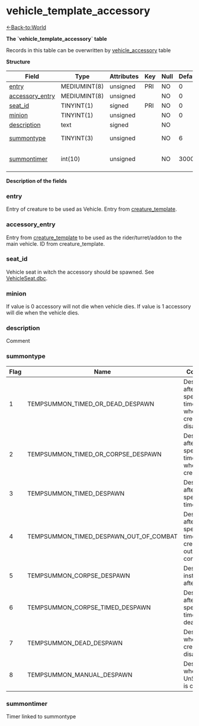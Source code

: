 # vehicle\_template\_accessory

[<-Back-to:World](database-world.md)

**The \`vehicle\_template\_accessory\` table**

Records in this table can be overwritten by [vehicle\_accessory](vehicle_accessory) table

**Structure**

| Field                | Type         | Attributes | Key | Null | Default | Extra | Comment                                      |
|----------------------|--------------|------------|-----|------|---------|-------|----------------------------------------------|
| [entry][1]           | MEDIUMINT(8) | unsigned   | PRI | NO   | 0       |       |                                              |
| [accessory_entry][2] | MEDIUMINT(8) | unsigned   |     | NO   | 0       |       |                                              |
| [seat_id][3]         | TINYINT(1)   | signed     | PRI | NO   | 0       |       |                                              |
| [minion][4]          | TINYINT(1)   | unsigned   |     | NO   | 0       |       |                                              |
| [description][5]     | text         | signed     |     | NO   |         |       |                                              |
| [summontype][6]      | TINYINT(3)   | unsigned   |     | NO   | 6       |       | see enum TempSummonType                      |
| [summontimer][7]     | int(10)      | unsigned   |     | NO   | 30000   |       | timer, only relevant for certain summontypes |

[1]: #entry
[2]: #accessory_entry
[3]: #seat_id
[4]: #minion
[5]: #description
[6]: #summontype
[7]: #summontimer

**Description of the fields**

### entry

Entry of creature to be used as Vehicle. Entry from [creature_template](creature_template#entry).

### accessory\_entry

Entry from [creature_template](creature_template#entry) to be used as the rider/turret/addon to the main vehicle. ID from creature\_template.

### seat\_id

Vehicle seat in witch the accessory should be spawned. See [VehicleSeat.dbc](VehicleSeat).

### minion

If value is 0 accessory will not die when vehicle dies.
If value is 1 accessory will die when the vehicle dies.

### description

Comment

### summontype

| Flag | Name                                   | Comments                                                            |
|------|----------------------------------------|---------------------------------------------------------------------|
| 1    | TEMPSUMMON_TIMED_OR_DEAD_DESPAWN       | Despawns after a specified time OR when the creature disappears     |
| 2    | TEMPSUMMON_TIMED_OR_CORPSE_DESPAWN     | Despawns after a specified time OR when the creature dies           |
| 3    | TEMPSUMMON_TIMED_DESPAWN               | Despawns after a specified time                                     |
| 4    | TEMPSUMMON_TIMED_DESPAWN_OUT_OF_COMBAT | Despawns after a specified time after the creature is out of combat |
| 5    | TEMPSUMMON_CORPSE_DESPAWN              | Despawns instantly after death                                      |
| 6    | TEMPSUMMON_CORPSE_TIMED_DESPAWN        | Despawns after a specified time after death                         |
| 7    | TEMPSUMMON_DEAD_DESPAWN                | Despawns when the creature disappears                               |
| 8    | TEMPSUMMON_MANUAL_DESPAWN              | Despawns when UnSummon() is called                                  |

### summontimer

Timer linked to summontype
